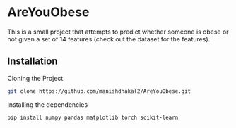 
# AreYouObese

This is a small project that attempts to predict whether someone is obese or not given a set of 14 features (check out the dataset for the features).


## Installation

Cloning the Project

```bash
git clone https://github.com/manishdhakal2/AreYouObese.git
```

Installing the dependencies
```bash
pip install numpy pandas matplotlib torch scikit-learn
```
    
